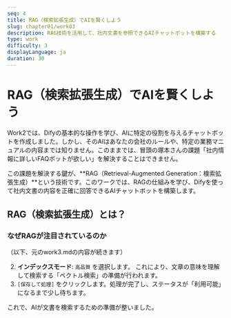 ```yaml
---
seq: 4
title: RAG（検索拡張生成）でAIを賢くしよう
slug: chapter01/work03
description: RAG技術を活用して、社内文書を参照できるAIチャットボットを構築する
type: work
difficulty: 3
displayLanguage: ja
duration: 30
---
```


# RAG（検索拡張生成）でAIを賢くしよう

Work2では、Difyの基本的な操作を学び、AIに特定の役割を与えるチャットボットを作成しました。しかし、そのAIはあなたの会社のルールや、特定の業務マニュアルの内容までは知りません。このままでは、冒頭の塚本さんの課題「社内情報に詳しいFAQボットが欲しい」を解決することはできません。

この課題を解決する鍵が、**RAG（Retrieval-Augmented Generation：検索拡張生成）**という技術です。このワークでは、RAGの仕組みを学び、Difyを使って社内文書の内容を正確に回答できるAIチャットボットを構築します。

## RAG（検索拡張生成）とは？

### なぜRAGが注目されているのか

（以下、元のwork3.mdの内容が続きます）

2.  **インデックスモード**: `高品質` を選択します。 これにより、文章の意味を理解して検索する「ベクトル検索」の準備が行われます。
3.  `[保存して処理]` をクリックします。処理が完了し、ステータスが「利用可能」になるまで少し待ちます。

これで、AIが文書を検索するための準備が整いました。
